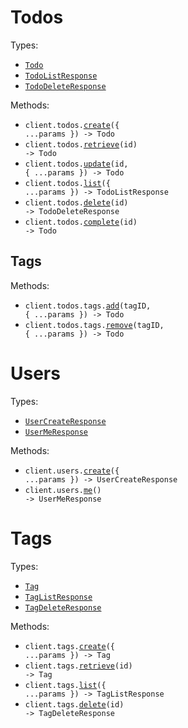 # Todos

Types:

- <code><a href="./src/resources/todos/todos.ts">Todo</a></code>
- <code><a href="./src/resources/todos/todos.ts">TodoListResponse</a></code>
- <code><a href="./src/resources/todos/todos.ts">TodoDeleteResponse</a></code>

Methods:

- <code title="post /v1/todos">client.todos.<a href="./src/resources/todos/todos.ts">create</a>({ ...params }) -> Todo</code>
- <code title="get /v1/todos/{id}">client.todos.<a href="./src/resources/todos/todos.ts">retrieve</a>(id) -> Todo</code>
- <code title="put /v1/todos/{id}">client.todos.<a href="./src/resources/todos/todos.ts">update</a>(id, { ...params }) -> Todo</code>
- <code title="get /v1/todos">client.todos.<a href="./src/resources/todos/todos.ts">list</a>({ ...params }) -> TodoListResponse</code>
- <code title="delete /v1/todos/{id}">client.todos.<a href="./src/resources/todos/todos.ts">delete</a>(id) -> TodoDeleteResponse</code>
- <code title="post /v1/todos/{id}/complete">client.todos.<a href="./src/resources/todos/todos.ts">complete</a>(id) -> Todo</code>

## Tags

Methods:

- <code title="post /v1/todos/{todoId}/tags/{tagId}">client.todos.tags.<a href="./src/resources/todos/tags.ts">add</a>(tagID, { ...params }) -> Todo</code>
- <code title="delete /v1/todos/{todoId}/tags/{tagId}">client.todos.tags.<a href="./src/resources/todos/tags.ts">remove</a>(tagID, { ...params }) -> Todo</code>

# Users

Types:

- <code><a href="./src/resources/users.ts">UserCreateResponse</a></code>
- <code><a href="./src/resources/users.ts">UserMeResponse</a></code>

Methods:

- <code title="post /v1/users">client.users.<a href="./src/resources/users.ts">create</a>({ ...params }) -> UserCreateResponse</code>
- <code title="get /v1/users/me">client.users.<a href="./src/resources/users.ts">me</a>() -> UserMeResponse</code>

# Tags

Types:

- <code><a href="./src/resources/tags.ts">Tag</a></code>
- <code><a href="./src/resources/tags.ts">TagListResponse</a></code>
- <code><a href="./src/resources/tags.ts">TagDeleteResponse</a></code>

Methods:

- <code title="post /v1/tags">client.tags.<a href="./src/resources/tags.ts">create</a>({ ...params }) -> Tag</code>
- <code title="get /v1/tags/{id}">client.tags.<a href="./src/resources/tags.ts">retrieve</a>(id) -> Tag</code>
- <code title="get /v1/tags">client.tags.<a href="./src/resources/tags.ts">list</a>({ ...params }) -> TagListResponse</code>
- <code title="delete /v1/tags/{id}">client.tags.<a href="./src/resources/tags.ts">delete</a>(id) -> TagDeleteResponse</code>
